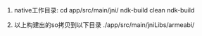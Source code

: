 1. native工作目录:
cd app/src/main/jni/ 
ndk-build clean
ndk-build

2. 以上构建出的so拷贝到以下目录
./app/src/main/jniLibs/armeabi/

